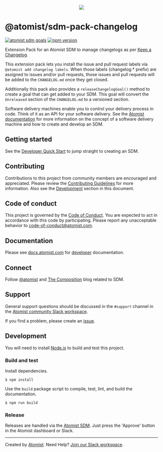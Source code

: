 <p align="center">
  <img src="https://images.atomist.com/sdm/SDM-Logo-Dark.png">
</p>

# @atomist/sdm-pack-changelog

[![atomist sdm goals](http://badge.atomist.com/T29E48P34/atomist/sdm-pack-changelog/357b4015-f10d-4ebd-a825-0d033c1e75bd)](https://app.atomist.com/workspace/T29E48P34)
[![npm version](https://img.shields.io/npm/v/@atomist/sdm-pack-changelog.svg)](https://www.npmjs.com/package/@atomist/sdm-pack-changelog)

Extension Pack for an Atomist SDM to manage changelogs as per [Keep a
Changelog](http://keepachangelog.com/).

This extension pack lets you install the issue and pull request labels
via `@atomist add changelog labels`.  When those labels (changelog:*
prefix) are assigned to issues and/or pull requests, those issues and
pull requests will be added to the `CHANGELOG.md` once they get
closed.

Additionally this pack also provides a `releaseChangelogGoal()` method
to create a goal that can get added to your SDM. This goal will
convert the `Unreleased` section of the `CHANGELOG.md` to a versioned
section.

Software delivery machines enable you to control your delivery process
in code.  Think of it as an API for your software delivery.  See the
[Atomist documentation][atomist-doc] for more information on the
concept of a software delivery machine and how to create and develop
an SDM.

[atomist-doc]: https://docs.atomist.com/ (Atomist Documentation)

## Getting started

See the [Developer Quick Start][atomist-quick] to jump straight to
creating an SDM.

[atomist-quick]: https://docs.atomist.com/quick-start/ (Atomist - Developer Quick Start)

## Contributing

Contributions to this project from community members are encouraged
and appreciated. Please review the [Contributing
Guidelines](CONTRIBUTING.md) for more information. Also see the
[Development](#development) section in this document.

## Code of conduct

This project is governed by the [Code of
Conduct](CODE_OF_CONDUCT.md). You are expected to act in accordance
with this code by participating. Please report any unacceptable
behavior to code-of-conduct@atomist.com.

## Documentation

Please see [docs.atomist.com][atomist-doc] for
[developer][atomist-doc-sdm] documentation.

[atomist-doc-sdm]: https://docs.atomist.com/developer/sdm/ (Atomist Documentation - SDM Developer)

## Connect

Follow [@atomist][atomist-twitter] and [The Composition][atomist-blog]
blog related to SDM.

[atomist-twitter]: https://twitter.com/atomist (Atomist on Twitter)
[atomist-blog]: https://the-composition.com/ (The Composition - The Official Atomist Blog)

## Support

General support questions should be discussed in the `#support`
channel in the [Atomist community Slack workspace][slack].

If you find a problem, please create an [issue][].

[issue]: https://github.com/atomist/sdm-pack-change-log/issues

## Development

You will need to install [Node.js][node] to build and test this project.

[node]: https://nodejs.org/ (Node.js)

### Build and test

Install dependencies.

```
$ npm install
```

Use the `build` package script to compile, test, lint, and build the
documentation.

```
$ npm run build
```

### Release

Releases are handled via the [Atomist SDM][atomist-sdm].  Just press
the 'Approve' button in the Atomist dashboard or Slack.

[atomist-sdm]: https://github.com/atomist/atomist-sdm (Atomist Software Delivery Machine)

---

Created by [Atomist][atomist].
Need Help?  [Join our Slack workspace][slack].

[atomist]: https://atomist.com/ (Atomist - How Teams Deliver Software)
[slack]: https://join.atomist.com/ (Atomist Community Slack)
